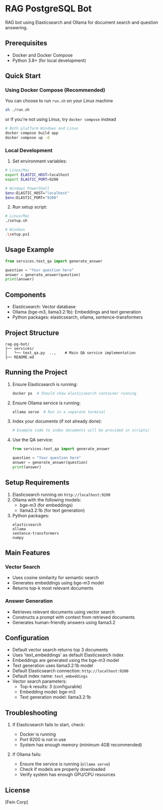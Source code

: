 # RAG PostgreSQL Bot

RAG bot using Elasticsearch and Ollama for document search and question answering.

## Prerequisites

- Docker and Docker Compose
- Python 3.8+ (for local development)

## Quick Start

### Using Docker Compose (Recommended)

You can choose to run `run.sh` on your Linux machine

```bash
sh ./run.sh
```

or If you're not using Linux, try `docker compose` instead

```bash
# Both platform Windows and Linux
docker compose build app
docker compose up -d
```

### Local Development
1. Set environment variables:
```bash
# Linux/Mac
export ELASTIC_HOST=localhost
export ELASTIC_PORT=9200

# Windows PowerShell
$env:ELASTIC_HOST="localhost"
$env:ELASTIC_PORT="9200"
```

2. Run setup script:
```bash
# Linux/Mac
./setup.sh

# Windows
.\setup.ps1
```

## Usage Example
```python
from services.text_qa import generate_answer

question = "Your question here"
answer = generate_answer(question)
print(answer)
```

## Components
- Elasticsearch: Vector database
- Ollama (bge-m3, llama3.2:1b): Embeddings and text generation
- Python packages: elasticsearch, ollama, sentence-transformers

## Project Structure

```
rag-pg-bot/
├── services/
│   └── text_qa.py  ..,    # Main QA service implementation
├── README.md
```

## Running the Project

1. Ensure Elasticsearch is running:
   ```bash
   docker ps  # Should show elasticsearch container running
   ```

2. Ensure Ollama service is running:
   ```bash
   ollama serve  # Run in a separate terminal
   ```

3. Index your documents (if not already done):
   ```python
   # Example code to index documents will be provided in scripts/
   ```

4. Use the QA service:
   ```python
   from services.text_qa import generate_answer
   
   question = "Your question here"
   answer = generate_answer(question)
   print(answer)
   ```

## Setup Requirements

1. Elasticsearch running on `http://localhost:9200`
2. Ollama with the following models:
   - bge-m3 (for embeddings)
   - llama3.2:1b (for text generation)
3. Python packages:
   ```
   elasticsearch
   ollama
   sentence-transformers
   numpy
   ```

## Main Features

### Vector Search
- Uses cosine similarity for semantic search
- Generates embeddings using bge-m3 model
- Returns top-k most relevant documents

### Answer Generation
- Retrieves relevant documents using vector search
- Constructs a prompt with context from retrieved documents
- Generates human-friendly answers using llama3.2

## Configuration

- Default vector search returns top 3 documents
- Uses 'text_embeddings' as default Elasticsearch index
- Embeddings are generated using the bge-m3 model
- Text generation uses llama3.2:1b model
- Default Elasticsearch connection: `http://localhost:9200`
- Default index name: `text_embeddings`
- Vector search parameters:
  - Top-k results: 3 (configurable)
  - Embedding model: bge-m3
  - Text generation model: llama3.2:1b

## Troubleshooting

1. If Elasticsearch fails to start, check:
   - Docker is running
   - Port 9200 is not in use
   - System has enough memory (minimum 4GB recommended)

2. If Ollama fails:
   - Ensure the service is running (`ollama serve`)
   - Check if models are properly downloaded
   - Verify system has enough GPU/CPU resources

## License

[Fein Corp]

